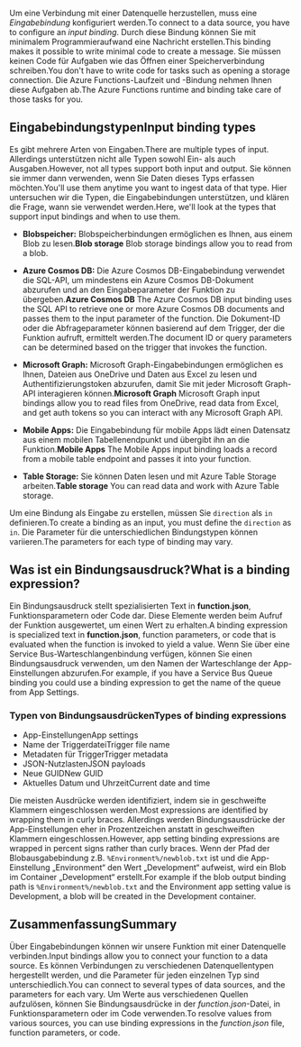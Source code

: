<span data-ttu-id="75815-101">Um eine Verbindung mit einer Datenquelle herzustellen, muss eine *Eingabebindung* konfiguriert werden.</span><span class="sxs-lookup"><span data-stu-id="75815-101">To connect to a data source, you have to configure an *input binding*.</span></span> <span data-ttu-id="75815-102">Durch diese Bindung können Sie mit minimalem Programmieraufwand eine Nachricht erstellen.</span><span class="sxs-lookup"><span data-stu-id="75815-102">This binding makes it possible to write minimal code to create a message.</span></span> <span data-ttu-id="75815-103">Sie müssen keinen Code für Aufgaben wie das Öffnen einer Speicherverbindung schreiben.</span><span class="sxs-lookup"><span data-stu-id="75815-103">You don't have to write code for tasks such as opening a storage connection.</span></span> <span data-ttu-id="75815-104">Die Azure Functions-Laufzeit und -Bindung nehmen Ihnen diese Aufgaben ab.</span><span class="sxs-lookup"><span data-stu-id="75815-104">The Azure Functions runtime and binding take care of those tasks for you.</span></span>

## <a name="input-binding-types"></a><span data-ttu-id="75815-105">Eingabebindungstypen</span><span class="sxs-lookup"><span data-stu-id="75815-105">Input binding types</span></span>

<span data-ttu-id="75815-106">Es gibt mehrere Arten von Eingaben.</span><span class="sxs-lookup"><span data-stu-id="75815-106">There are multiple types of input.</span></span> <span data-ttu-id="75815-107">Allerdings unterstützen nicht alle Typen sowohl Ein- als auch Ausgaben.</span><span class="sxs-lookup"><span data-stu-id="75815-107">However, not all types support both input and output.</span></span> <span data-ttu-id="75815-108">Sie können sie immer dann verwenden, wenn Sie Daten dieses Typs erfassen möchten.</span><span class="sxs-lookup"><span data-stu-id="75815-108">You'll use them anytime you want to ingest data of that type.</span></span> <span data-ttu-id="75815-109">Hier untersuchen wir die Typen, die Eingabebindungen unterstützen, und klären die Frage, wann sie verwendet werden.</span><span class="sxs-lookup"><span data-stu-id="75815-109">Here, we'll look at the types that support input bindings and when to use them.</span></span>

- <span data-ttu-id="75815-110">**Blobspeicher:** Blobspeicherbindungen ermöglichen es Ihnen, aus einem Blob zu lesen.</span><span class="sxs-lookup"><span data-stu-id="75815-110">**Blob storage**  Blob storage bindings allow you to read from a blob.</span></span>

- <span data-ttu-id="75815-111">**Azure Cosmos DB:** Die Azure Cosmos DB-Eingabebindung verwendet die SQL-API, um mindestens ein Azure Cosmos DB-Dokument abzurufen und an den Eingabeparameter der Funktion zu übergeben.</span><span class="sxs-lookup"><span data-stu-id="75815-111">**Azure Cosmos DB**  The Azure Cosmos DB input binding uses the SQL API to retrieve one or more Azure Cosmos DB documents and passes them to the input parameter of the function.</span></span> <span data-ttu-id="75815-112">Die Dokument-ID oder die Abfrageparameter können basierend auf dem Trigger, der die Funktion aufruft, ermittelt werden.</span><span class="sxs-lookup"><span data-stu-id="75815-112">The document ID or query parameters can be determined based on the trigger that invokes the function.</span></span>

- <span data-ttu-id="75815-113">**Microsoft Graph:** Microsoft Graph-Eingabebindungen ermöglichen es Ihnen, Dateien aus OneDrive und Daten aus Excel zu lesen und Authentifizierungstoken abzurufen, damit Sie mit jeder Microsoft Graph-API interagieren können.</span><span class="sxs-lookup"><span data-stu-id="75815-113">**Microsoft Graph**  Microsoft Graph input bindings allow you to read files from OneDrive, read data from Excel, and get auth tokens so you can interact with any Microsoft Graph API.</span></span>

- <span data-ttu-id="75815-114">**Mobile Apps:** Die Eingabebindung für mobile Apps lädt einen Datensatz aus einem mobilen Tabellenendpunkt und übergibt ihn an die Funktion.</span><span class="sxs-lookup"><span data-stu-id="75815-114">**Mobile Apps**  The Mobile Apps input binding loads a record from a mobile table endpoint and passes it into your function.</span></span>

- <span data-ttu-id="75815-115">**Table Storage:** Sie können Daten lesen und mit Azure Table Storage arbeiten.</span><span class="sxs-lookup"><span data-stu-id="75815-115">**Table storage**  You can read data and work with Azure Table storage.</span></span>

<span data-ttu-id="75815-116">Um eine Bindung als Eingabe zu erstellen, müssen Sie `direction` als `in` definieren.</span><span class="sxs-lookup"><span data-stu-id="75815-116">To create a binding as an input, you must define the `direction` as `in`.</span></span>
<span data-ttu-id="75815-117">Die Parameter für die unterschiedlichen Bindungstypen können variieren.</span><span class="sxs-lookup"><span data-stu-id="75815-117">The parameters for each type of binding may vary.</span></span>

## <a name="what-is-a-binding-expression"></a><span data-ttu-id="75815-118">Was ist ein Bindungsausdruck?</span><span class="sxs-lookup"><span data-stu-id="75815-118">What is a binding expression?</span></span>

<span data-ttu-id="75815-119">Ein Bindungsausdruck stellt spezialisierten Text in **function.json**, Funktionsparametern oder Code dar. Diese Elemente werden beim Aufruf der Funktion ausgewertet, um einen Wert zu erhalten.</span><span class="sxs-lookup"><span data-stu-id="75815-119">A binding expression is specialized text in **function.json**, function parameters, or code that is evaluated when the function is invoked to yield a value.</span></span> <span data-ttu-id="75815-120">Wenn Sie über eine Service Bus-Warteschlangenbindung verfügen, können Sie einen Bindungsausdruck verwenden, um den Namen der Warteschlange der App-Einstellungen abzurufen.</span><span class="sxs-lookup"><span data-stu-id="75815-120">For example, if you have a Service Bus Queue binding you could use a binding expression to get the name of the queue from App Settings.</span></span>

### <a name="types-of-binding-expressions"></a><span data-ttu-id="75815-121">Typen von Bindungsausdrücken</span><span class="sxs-lookup"><span data-stu-id="75815-121">Types of binding expressions</span></span>

- <span data-ttu-id="75815-122">App-Einstellungen</span><span class="sxs-lookup"><span data-stu-id="75815-122">App settings</span></span>
- <span data-ttu-id="75815-123">Name der Triggerdatei</span><span class="sxs-lookup"><span data-stu-id="75815-123">Trigger file name</span></span>
- <span data-ttu-id="75815-124">Metadaten für Trigger</span><span class="sxs-lookup"><span data-stu-id="75815-124">Trigger metadata</span></span>
- <span data-ttu-id="75815-125">JSON-Nutzlasten</span><span class="sxs-lookup"><span data-stu-id="75815-125">JSON payloads</span></span>
- <span data-ttu-id="75815-126">Neue GUID</span><span class="sxs-lookup"><span data-stu-id="75815-126">New GUID</span></span>
- <span data-ttu-id="75815-127">Aktuelles Datum und Uhrzeit</span><span class="sxs-lookup"><span data-stu-id="75815-127">Current date and time</span></span>

<span data-ttu-id="75815-128">Die meisten Ausdrücke werden identifiziert, indem sie in geschweifte Klammern eingeschlossen werden.</span><span class="sxs-lookup"><span data-stu-id="75815-128">Most expressions are identified by wrapping them in curly braces.</span></span> <span data-ttu-id="75815-129">Allerdings werden Bindungsausdrücke der App-Einstellungen eher in Prozentzeichen anstatt in geschweiften Klammern eingeschlossen.</span><span class="sxs-lookup"><span data-stu-id="75815-129">However, app setting binding expressions are wrapped in percent signs rather than curly braces.</span></span> <span data-ttu-id="75815-130">Wenn der Pfad der Blobausgabebindung z.B. `%Environment%/newblob.txt` ist und die App-Einstellung „Environment“ den Wert „Development“ aufweist, wird ein Blob im Container „Development“ erstellt.</span><span class="sxs-lookup"><span data-stu-id="75815-130">For example if the blob output binding path is `%Environment%/newblob.txt` and the Environment app setting value is Development, a blob will be created in the Development container.</span></span>

## <a name="summary"></a><span data-ttu-id="75815-131">Zusammenfassung</span><span class="sxs-lookup"><span data-stu-id="75815-131">Summary</span></span>

<span data-ttu-id="75815-132">Über Eingabebindungen können wir unsere Funktion mit einer Datenquelle verbinden.</span><span class="sxs-lookup"><span data-stu-id="75815-132">Input bindings allow you to connect your function to a data source.</span></span> <span data-ttu-id="75815-133">Es können Verbindungen zu verschiedenen Datenquellentypen hergestellt werden, und die Parameter für jeden einzelnen Typ sind unterschiedlich.</span><span class="sxs-lookup"><span data-stu-id="75815-133">You can connect to several types of data sources, and the parameters for each vary.</span></span> <span data-ttu-id="75815-134">Um Werte aus verschiedenen Quellen aufzulösen, können Sie Bindungsausdrücke in der *function.json*-Datei, in Funktionsparametern oder im Code verwenden.</span><span class="sxs-lookup"><span data-stu-id="75815-134">To resolve values from various sources, you can use binding expressions in the *function.json* file, function parameters, or code.</span></span>